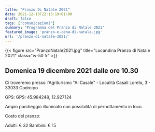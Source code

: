 ```yaml
---
title: "Pranzo Di Natale 2021"
date: 2021-12-13T22:13:19+01:00
draft: false
tags: ["comunicazioni"]
summary: "Programma del Pranzo di Natale 2021"
featured_image: 'pranzo-e-cena-di-natale.jpg'
url: '/pranzo-di-natale-2021/'
---
```


{{< figure src="PranzoNatale2021.jpg" title="Locandina Pranzo di Natale 2021" class="w-50 fr" >}}

## Domenica 19 dicembre 2021 dalle ore 10.30

Ci troveremo presso l'Agriturismo "Al Casale" - Località Casali Loreto, 3 - 33033 Codroipo

GPS: GPS: 45.984248, 12.927124

Ampio parcheggio illuminato con possibilità di pernottamento in loco.

Costo del pranzo:

Adulti: € 32
Bambini: € 15